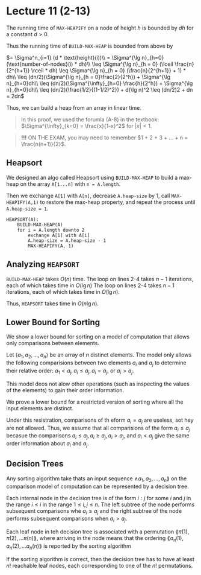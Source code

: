# Lecture 11 (2-13)

The running time of `MAX-HEAPIFY` on a node of height $h$ is bounded by $dh$ for a constant $d > 0$.

Thus the running time of `BUILD-MAX-HEAP` is bounded from above by 

$= \Sigma^n_{i=1} (d * \text{height}(i))\\
= \Sigma^{\lg n}_{h=0} (\text{number-of-nodes}(i) * dh)\\
\leq \Sigma^{\lg n}_{h = 0} (\lceil \frac{n}{2^{h+1}} \rceil * dh) \leq \Sigma^{\lg n}_{h = 0} (\frac{n}{2^{h+1}} + 1) * dh\\
\leq (dn/2)(\Sigma^{\lg n}_{h = 0}\frac{2}{2^h}) + \Sigma^{\lg n}_{h=0}dh\\
\leq (dn/2)(\Sigma^{\infty}_{h=0} \frac{h}{2^h}) + \Sigma^{\lg n}_{h=0}dh\\
\leq (dn/2)(\frac{1/2}{(1-1/2)^2}) + d(\lg n)^2 \leq (dn/2)2 + dn = 2dn$

Thus, we can build a heap from an array in linear time.

> In this proof, we used the forumla (A-8) in the textbook: $\Sigma^{\infty}_{k=0} = \frac{x}{1-x}^2$ for $|x| < 1$.

> **!!!** ON THE EXAM, you may need to remember $1 + 2 + 3 + ... + n = \frac{n(n+1)}{2}$.

## Heapsort

We designed an algo called Heapsort using `BUILD-MAX-HEAP` to build a max-heap on the array `A[1...n]` with `n = A.length`.

Then we exchange `A[1]` with `A[n]`, decrease `A.heap-size` by 1, call `MAX-HEAPIFY(A,1)` to restore the max-heap property, and repeat the process until `A.heap-size = 1`.

```
HEAPSORT(A):
    BUILD-MAX-HEAP(A)
    for i = A.length downto 2
        exchange A[1] with A[i]
        A.heap-size = A.heap-size - 1
        MAX-HEAPIFY(A, 1)
```

## Analyzing `HEAPSORT`

`BUILD-MAX-HEAP` takes $O(n)$ time. The loop on lines 2-4 takes $n-1$ iterations, each of which takes time in $O(\lg n)$ The loop on lines 2-4 takes $n-1$ iterations, each of which takes time in $O(\lg n)$.

Thus, `HEAPSORT` takes time in $O(n \lg n)$.

## Lower Bound for Sorting

We show a lower bound for sorting on a model of computation that allows only comparisons between elements.

Let $\langle a_1, a_2, ..., a_n \rangle$ be an array of $n$ distinct elements. 
The model only allows the following comparisions between two elements $a_i$ and $a_j$ to determine their relative order: $a_1 < a_j, a_i \leq a_j, a_i = a_j$, or $a_i > a_j$.

This model deos not alow other operations (such as inspecting the values of the elements) to gain their order information.

We prove a lower bound for a restricted version of sorting where all the input elements are distinct.

Under this resistration, comparisons of th eform $a_i = a_j$ are useless, sot hey are not allowed.
Thus, we assume that all comparisions of the form $a_i \leq a_j$ becasue the comparisons $a_i \leq a_j, a_i \geq a_j, a_i > a_j,$ and $a_i < a_j$ give the same order information about $a_i$ and $a_j$.

## Decision Trees

Any sorting algorithm take thats an input sequence $\land a_1, a_2, ..., a_n \rang$ on the comparison model of computation can be represented by a decision tree.

Each internal node in the decision tree is of the form $i : j$ for some $i$ and $j$ in the range $i \leq i$ in the range $1 \leq i, j \leq n$.
The left subtree of the node performs subsequent comparisons whe $a_i \leq a_j$ and the right subtree of the node performs subsequent comparisons when $a_i > a_j$. 

Each leaf node in teh decision tree is associated with a permutation $\lang \pi(1), \pi(2), ... \pi(n) \rang$, where arriving in the node means that the ordering $\lang a_{\pi}(1), a_{\pi}(2), ... a_{\pi}(n) \rang$ is reported by the sorting algorithm

If the sorting algorithm is correct, then the decision tree has to have at least $n!$ reachable leaf nodes, each corresponding to one of the $n!$ permutations.